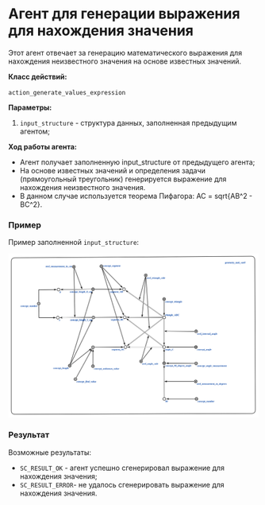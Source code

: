 # Агент для генерации выражения для нахождения значения
Этот агент отвечает за генерацию математического выражения для нахождения неизвестного значения на основе известных значений.

**Класс действий:**

`action_generate_values_expression`

**Параметры:**
1. `input_structure` - структура данных, заполненная предыдущим агентом;

**Ход работы агента:**
* Агент получает заполненную input_structure от предыдущего агента;
* На основе известных значений и определения задачи (прямоугольный треугольник) генерируется выражение для нахождения неизвестного значения.
* В данном случае используется теорема Пифагора: AC = sqrt{AB^2 - BC^2}.


### Пример

Пример заполненной `input_structure`:

![МОИС](imgs/1.png)


### Результат

Возможные результаты:

* `SC_RESULT_OK` - агент успешно сгенерировал выражение для нахождения значения;
* `SC_RESULT_ERROR`- не удалось сгенерировать выражение для нахождения значения.
